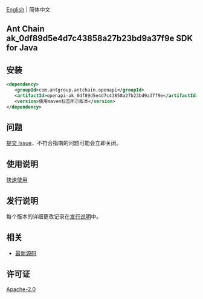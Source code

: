 [English](README.md) | 简体中文

## Ant Chain ak_0df89d5e4d7c43858a27b23bd9a37f9e SDK for Java

## 安装

```xml
<dependency>
   <groupId>com.antgroup.antchain.openapi</groupId>
   <artifactId>openapi-ak_0df89d5e4d7c43858a27b23bd9a37f9e</artifactId>
   <version>使用maven标签所示版本</version>
</dependency>
```

## 问题

[提交 Issue](https://github.com/alipay/antchain-openapi-prod-sdk/issues/new)，不符合指南的问题可能会立即关闭。

## 使用说明

[快速使用](https://github.com/alipay/antchain-openapi-prod-sdk)

## 发行说明

每个版本的详细更改记录在[发行说明](./ChangeLog.txt)中。

## 相关

- [最新源码](https://github.com/alipay/antchain-openapi-prod-sdk/)

## 许可证

[Apache-2.0](http://www.apache.org/licenses/LICENSE-2.0)
